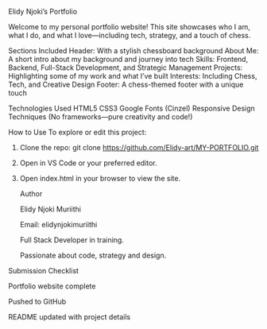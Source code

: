 Elidy Njoki’s Portfolio

Welcome to my personal portfolio website! This site showcases who I am, what I do, and what I love—including tech, strategy, and a touch of chess.

 Sections Included
Header: With a stylish chessboard background
About Me: A short intro about my background and journey into tech
Skills: Frontend, Backend, Full-Stack Development, and Strategic Management
Projects: Highlighting some of my work and what I’ve built
Interests: Including Chess, Tech, and Creative Design
Footer: A chess-themed footer with a unique touch

Technologies Used
HTML5
CSS3
Google Fonts (Cinzel)
Responsive Design Techniques
(No frameworks—pure creativity and code!)

How to Use
To explore or edit this project:
1. Clone the repo: git clone https://github.com/Elidy-art/MY-PORTFOLIO.git
2. Open in VS Code or your preferred editor.
3. Open index.html in your browser to view the site.

   Author

    Elidy Njoki Muriithi

   Email: elidynjokimuriithi

   Full Stack Developer in training.

    Passionate about code, strategy and design.

  Submission Checklist

Portfolio website complete

Pushed to GitHub

README updated with project details

